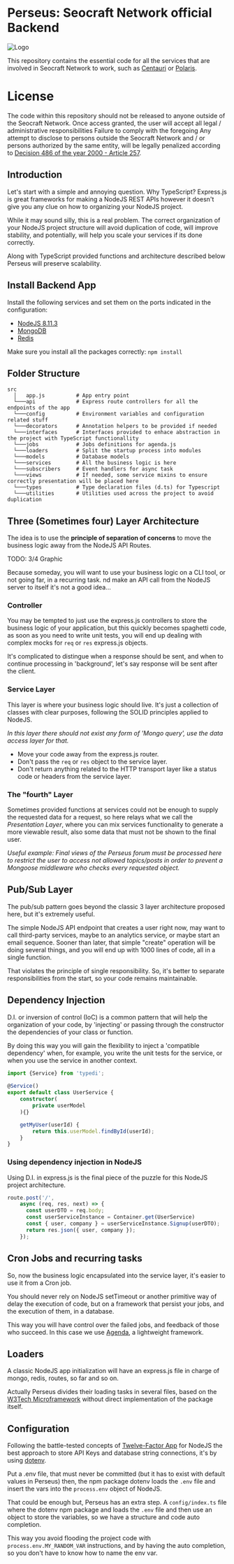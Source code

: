 Perseus: Seocraft Network official Backend
===================

![Logo](https://i.imgur.com/2WG09lT.png)

This repository contains the essential code for all the services that are involved in Seocraft Network to work, such as [Centauri](https://github.com/SeocraftNetwork/Centauri) or [Polaris](https://github.com/SeocraftNetwork/Polaris).

# License

The code within this repository should not be released to anyone outside of the Seocraft Network.
Once access granted, the user will accept all legal / administrative responsibilities
Failure to comply with the foregoing Any attempt to disclose to persons outside the Seocraft Network and / or persons authorized by the same entity, will be legally penalized according to [Decision 486 of the year 2000 - Article 257](http://www.wipo.int/edocs/lexdocs/laws/en/can/can012en.pdf).

## Introduction

Let's start with a simple and annoying question. Why TypeScript? Express.js is great frameworks for making a NodeJS REST APIs however it doesn't give you any clue on how to organizing your NodeJS project.

While it may sound silly, this is a real problem. The correct organization of your NodeJS project structure will avoid duplication of code, will improve stability, and potentially, will help you scale your services if its done correctly.

Along with TypeScript provided functions and architecture described below Perseus will preserve scalability.

## Install Backend App

Install the following services and set them on the ports indicated in the configuration:
* [NodeJS 8.11.3](https://nodejs.org/es/)
* [MongoDB](http://www.mongodb.org/)
* [Redis](http://redis_service.io/)

Make sure you install all the packages correctly: `npm install`

## Folder Structure

```
src
  │   app.js          # App entry point
  └───api             # Express route controllers for all the endpoints of the app
  └───config          # Environment variables and configuration related stuff
  └───decorators      # Annotation helpers to be provided if needed
  └───interfaces      # Interfaces provided to enhace abstraction in the project with TypeScript functionallity
  └───jobs            # Jobs definitions for agenda.js
  └───loaders         # Split the startup process into modules
  └───models          # Database models
  └───services        # All the business logic is here
  └───subscribers     # Event handlers for async task
  └───views           # If needed, some service mixins to ensure correctly presentation will be placed here
  └───types           # Type declaration files (d.ts) for Typescript
  └───utilities       # Utilities used across the project to avoid duplication
```

## Three (Sometimes four) Layer Architecture

The idea is to use the **principle of separation of concerns** to move the business logic away from the NodeJS API Routes.

TODO: 3/4 Graphic

Because someday, you will want to use your business logic on a CLI tool, or not going far, in a recurring task. nd make an API call from the NodeJS server to itself it's not a good idea...

### Controller

You may be tempted to just use the express.js controllers to store the business logic of your application, but this quickly becomes spaghetti code, as soon as you need to write unit tests, you will end up dealing with complex mocks for `req` or `res` express.js objects.

It's complicated to distingue when a response should be sent, and when to continue processing in 'background', let's say response will be sent after the client.

### Service Layer

This layer is where your business logic should live. It's just a collection of classes with clear purposes, following the SOLID principles applied to NodeJS.

_In this layer there should not exist any form of 'Mongo query', use the data access layer for that._

* Move your code away from the express.js router.
* Don't pass the `req` or `res` object to the service layer.
* Don't return anything related to the HTTP transport layer like a status code or headers from the service layer.

### The "fourth" Layer

Sometimes provided functions at services could not be enough to supply the requested data for a request, so here relays what we call the *Presentation Layer*, where you can mix services functionality to generate a more viewable result, also some data that must not be shown to the final user.

_Useful example: Final views of the Perseus forum must be processed here to restrict the user to access not allowed topics/posts in order to prevent a Mongoose middleware who checks every requested object._

## Pub/Sub Layer

The pub/sub pattern goes beyond the classic 3 layer architecture proposed here, but it's extremely useful.

The simple NodeJS API endpoint that creates a user right now, may want to call third-party services, maybe to an analytics service, or maybe start an email sequence. Sooner than later, that simple "create" operation will be doing several things, and you will end up with 1000 lines of code, all in a single function.

That violates the principle of single responsibility. So, it's better to separate responsibilities from the start, so your code remains maintainable.

## Dependency Injection

D.I. or inversion of control (IoC) is a common pattern that will help the organization of your code, by 'injecting' or passing through the constructor the dependencies of your class or function.

By doing this way you will gain the flexibility to inject a 'compatible dependency' when, for example, you write the unit tests for the service, or when you use the service in another context.

```TypeScript
import {Service} from 'typedi';
    
@Service()
export default class UserService {
    constructor(
        private userModel
    ){}

    getMyUser(userId) {
        return this.userModel.findById(userId);
    }
}
```

### Using dependency injection in NodeJS

Using D.I. in express.js is the final piece of the puzzle for this NodeJS project architecture.

```TypeScript
route.post('/', 
    async (req, res, next) => {
      const userDTO = req.body;
      const userServiceInstance = Container.get(UserService)
      const { user, company } = userServiceInstance.Signup(userDTO);
      return res.json({ user, company });
    });
```

## Cron Jobs and recurring tasks

So, now the business logic encapsulated into the service layer, it's easier to use it from a Cron job.

You should never rely on NodeJS setTimeout or another primitive way of delay the execution of code, but on a framework that persist your jobs, and the execution of them, in a database.

This way you will have control over the failed jobs, and feedback of those who succeed. In this case we use [Agenda](https://github.com/agenda/agenda), a lightweight framework.

## Loaders

A classic NodeJS app initialization will have an express.js file in charge of mongo, redis, routes, so far and so on. 

Actually Perseus divides their loading tasks in several files, based on the [W3Tech Microframework](https://www.npmjs.com/package/microframework-w3tec) without direct implementation of the package itself.

## Configuration

Following the battle-tested concepts of [Twelve-Factor App](https://12factor.net/) for NodeJS the best approach to store API Keys and database string connections, it's by using [dotenv](https://www.npmjs.com/package/dotenv).

Put a .env file, that must never be committed (but it has to exist with default values in Perseus) then, the npm package dotenv loads the `.env` file and insert the vars into the `process.env` object of NodeJS.

That could be enough but, Perseus has an extra step. A `config/index.ts` file where the dotenv npm package and loads the `.env` file and then use an object to store the variables, so we have a structure and code auto completion.

This way you avoid flooding the project code with `process.env.MY_RANDOM_VAR` instructions, and by having the auto completion, so you don't have to know how to name the env var.
